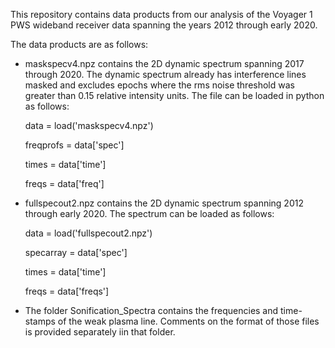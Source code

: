 This repository contains data products from our analysis of the Voyager 1 PWS wideband receiver data spanning the years 2012 through early 2020.

The data products are as follows:

- maskspecv4.npz contains the 2D dynamic spectrum spanning 2017 through 2020. The dynamic spectrum already has interference lines masked and excludes epochs where the rms noise threshold was greater than 0.15 relative intensity units. The file can be loaded in python as follows:

  data = load('maskspecv4.npz')
  
  freqprofs = data['spec']
  
  times = data['time']
  
  freqs = data['freq']

- fullspecout2.npz contains the 2D dynamic spectrum spanning 2012 through early 2020. The spectrum can be loaded as follows:

  data = load('fullspecout2.npz')
  
  specarray = data['spec']
  
  times = data['time']
  
  freqs = data['freqs']

- The folder Sonification_Spectra contains the frequencies and time-stamps of the weak plasma line. Comments on the format of those files is provided separately iin that folder.
